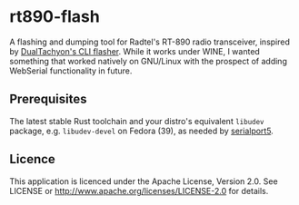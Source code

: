 # rt890-flash

A flashing and dumping tool for Radtel's RT-890 radio transceiver, inspired by [DualTachyon's CLI flasher](https://github.com/DualTachyon/radtel-rt-890-flasher-cli). While it works under WINE, I wanted something that worked natively on GNU/Linux with the prospect of adding WebSerial functionality in future.

## Prerequisites

The latest stable Rust toolchain and your distro's equivalent `libudev` package, e.g. `libudev-devel` on Fedora (39), as needed by [serialport5](https://crates.io/crates/serialport5).

## Licence

This application is licenced under the Apache License, Version 2.0. See LICENSE or http://www.apache.org/licenses/LICENSE-2.0 for details.
